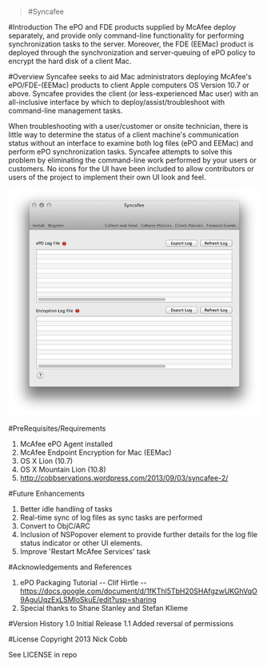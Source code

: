>#Syncafee

#Introduction
The ePO and FDE products supplied by McAfee deploy separately, and provide only command-line functionality for performing synchronization tasks to the server. Moreover, the FDE (EEMac) product is deployed through the synchronization and server-queuing of ePO policy to encrypt the hard disk of a client Mac.

#Overview
Syncafee seeks to aid Mac administrators deploying McAfee's ePO/FDE-(EEMac) products to client Apple computers OS Version 10.7 or above. Syncafee provides the client (or less-experienced Mac user) with an all-inclusive interface by which to deploy/assist/troubleshoot with command-line management tasks. 

When troubleshooting with a user/customer or onsite technician, there is little way to determine the status of a client machine's communication status without an interface to examine both log files (ePO and EEMac) and perform ePO synchronization tasks. Syncafee attempts to solve this problem by eliminating the command-line work performed by your users or customers. No icons for the UI have been included to allow contributors or users of the project to implement their own UI look and feel.

![](screenshot.png?raw=true "Syncafee Interface")

#PreRequisites/Requirements
1. McAfee ePO Agent installed
2. McAfee Endpoint Encryption for Mac (EEMac)
3. OS X Lion (10.7)
4. OS X Mountain Lion (10.8)
5. http://cobbservations.wordpress.com/2013/09/03/syncafee-2/

#Future Enhancements
1. Better idle handling of tasks
2. Real-time sync of log files as sync tasks are performed
3. Convert to ObjC/ARC
4. Inclusion of NSPopover element to provide further details for the log file status indicator or other UI elements.
5. Improve 'Restart McAfee Services' task

#Acknowledgements and References
1. ePO Packaging Tutorial -- Clif Hirtle -- https://docs.google.com/document/d/1fKThl5TbH20SHAfgzwUKGhVqO9AguUqzExLSMloSkuE/edit?usp=sharing
2. Special thanks to Shane Stanley and Stefan Klieme

#Version History
1.0 
Initial Release
1.1
Added reversal of permissions

#License
Copyright 2013 Nick Cobb

See LICENSE in repo
